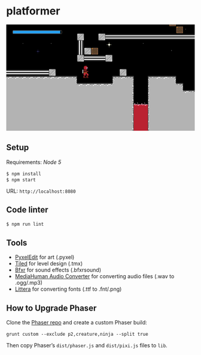 platformer
==========

![screencap][screencap]

## Setup

Requirements: *Node 5*

```
$ npm install
$ npm start
```

URL: `http://localhost:8080`

## Code linter

```
$ npm run lint
```

## Tools

- [PyxelEdit](http://pyxeledit.com/) for art (.pyxel)
- [Tiled](http://www.mapeditor.org/) for level design (.tmx)
- [Bfxr](http://www.bfxr.net/) for sound effects (.bfxrsound)
- [MediaHuman Audio Converter](http://www.mediahuman.com/audio-converter/) for converting audio files (.wav to .ogg/.mp3)
- [Littera](http://kvazars.com/littera/) for converting fonts (.ttf to .fnt/.png)

[screencap]: /screenshots/screencap1.gif

## How to Upgrade Phaser

Clone the [Phaser repo](https://github.com/photonstorm/phaser) and create a custom Phaser build:

```
grunt custom --exclude p2,creature,ninja --split true
```

Then copy Phaser’s `dist/phaser.js` and `dist/pixi.js` files to `lib`.
